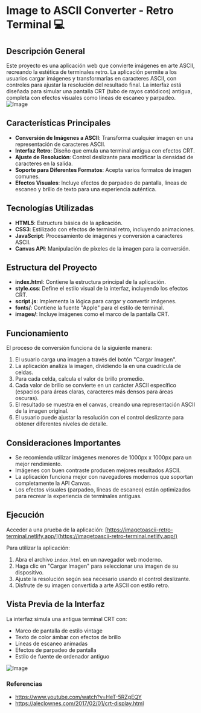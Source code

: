 
# Image to ASCII Converter - Retro Terminal 💻

## Descripción General

Este proyecto es una aplicación web que convierte imágenes en arte ASCII, recreando la estética de terminales retro. La aplicación permite a los usuarios cargar imágenes y transformarlas en caracteres ASCII, con controles para ajustar la resolución del resultado final. La interfaz está diseñada para simular una pantalla CRT (tubo de rayos catódicos) antigua, completa con efectos visuales como líneas de escaneo y parpadeo.
![Image](https://github.com/user-attachments/assets/b0d0aabe-4ced-41fd-8f7c-c4f0b413fa84)
## Características Principales

-   **Conversión de Imágenes a ASCII**: Transforma cualquier imagen en una representación de caracteres ASCII.
-   **Interfaz Retro**: Diseño que emula una terminal antigua con efectos CRT.
-   **Ajuste de Resolución**: Control deslizante para modificar la densidad de caracteres en la salida.
-   **Soporte para Diferentes Formatos**: Acepta varios formatos de imagen comunes.
-   **Efectos Visuales**: Incluye efectos de parpadeo de pantalla, líneas de escaneo y brillo de texto para una experiencia auténtica.

## Tecnologías Utilizadas

-   **HTML5**: Estructura básica de la aplicación.
-   **CSS3**: Estilizado con efectos de terminal retro, incluyendo animaciones.
-   **JavaScript**: Procesamiento de imágenes y conversión a caracteres ASCII.
-   **Canvas API**: Manipulación de píxeles de la imagen para la conversión.

## Estructura del Proyecto

-   **index.html**: Contiene la estructura principal de la aplicación.
-   **style.css**: Define el estilo visual de la interfaz, incluyendo los efectos CRT.
-   **script.js**: Implementa la lógica para cargar y convertir imágenes.
-   **fonts/**: Contiene la fuente "Apple" para el estilo de terminal.
-   **images/**: Incluye imágenes como el marco de la pantalla CRT.

## Funcionamiento

El proceso de conversión funciona de la siguiente manera:

1.  El usuario carga una imagen a través del botón "Cargar Imagen".
2.  La aplicación analiza la imagen, dividiendo la en una cuadrícula de celdas.
3.  Para cada celda, calcula el valor de brillo promedio.
4.  Cada valor de brillo se convierte en un carácter ASCII específico (espacios para áreas claras, caracteres más densos para áreas oscuras).
5.  El resultado se muestra en el canvas, creando una representación ASCII de la imagen original.
6.  El usuario puede ajustar la resolución con el control deslizante para obtener diferentes niveles de detalle.

## Consideraciones Importantes

-   Se recomienda utilizar imágenes menores de 1000px x 1000px para un mejor rendimiento.
-   Imágenes con buen contraste producen mejores resultados ASCII.
-   La aplicación funciona mejor con navegadores modernos que soportan completamente la API Canvas.
-   Los efectos visuales (parpadeo, líneas de escaneo) están optimizados para recrear la experiencia de terminales antiguas.

## Ejecución

Acceder a una prueba de la aplicación: [https://imagetoascii-retro-terminal.netlify.app/](https://imagetoascii-retro-terminal.netlify.app/)

Para utilizar la aplicación:

1.  Abra el archivo `index.html` en un navegador web moderno.
2.  Haga clic en "Cargar Imagen" para seleccionar una imagen de su dispositivo.
3.  Ajuste la resolución según sea necesario usando el control deslizante.
4.  Disfrute de su imagen convertida a arte ASCII con estilo retro.

## Vista Previa de la Interfaz

La interfaz simula una antigua terminal CRT con:

-   Marco de pantalla de estilo vintage
-   Texto de color ámbar con efectos de brillo
-   Líneas de escaneo animadas
-   Efectos de parpadeo de pantalla
-   Estilo de fuente de ordenador antiguo

![Image](https://github.com/user-attachments/assets/37125dbd-4340-4774-8d14-719f0a48267c)
### Referencias

 - https://www.youtube.com/watch?v=HeT-5RZgEQY
 - https://aleclownes.com/2017/02/01/crt-display.html
